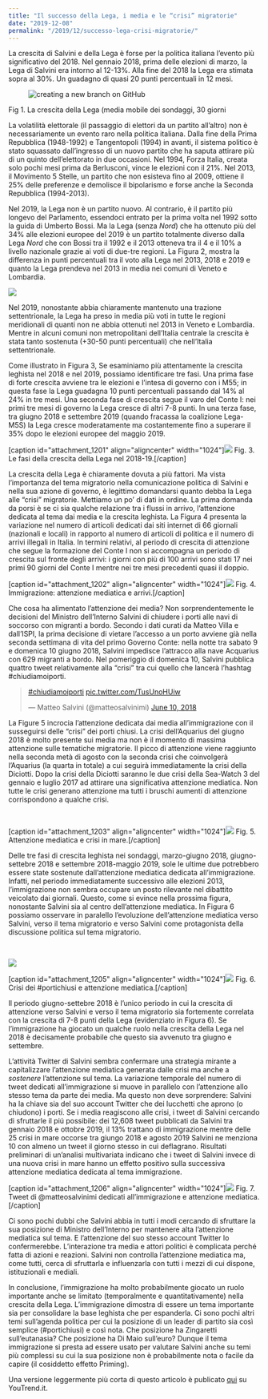 ```yaml
---
title: "Il successo della Lega, i media e le “crisi” migratorie"
date: "2019-12-08"
permalink: "/2019/12/successo-lega-crisi-migratorie/"
---
```


La crescita di Salvini e della Lega è forse per la politica italiana l’evento più significativo del 2018. Nel gennaio 2018, prima delle elezioni di marzo, la Lega di Salvini era intorno al 12-13%. Alla fine del 2018 la Lega era stimata sopra al 30%. Un guadagno di quasi 20 punti percentuali in 12 mesi.

<figure>
  <img src="{{ '/assets/images/unnamed-chunk-3-1-1024x410.png' | relative_url }}" alt="creating a new branch on GitHub">
</figure>

Fig 1. La crescita della Lega (media mobile dei sondaggi, 30 giorni

La volatilità elettorale (il passaggio di elettori da un partito all’altro) non è necessariamente un evento raro nella politica italiana. Dalla fine della Prima Repubblica (1948-1992) e Tangentopoli (1994) in avanti, il sistema politico è stato squassato dall’ingresso di un nuovo partito che ha saputa attirare più di un quinto dell’elettorato in due occasioni. Nel 1994, Forza Italia, creata solo pochi mesi prima da Berlusconi, vince le elezioni con il 21%. Nel 2013, il Movimento 5 Stelle, un partito che non esisteva fino al 2009, ottiene il 25% delle preferenze e demolisce il bipolarismo e forse anche la Seconda Repubblica (1994-2013).

Nel 2019, la Lega non è un partito nuovo. Al contrario, è il partito più longevo del Parlamento, essendoci entrato per la prima volta nel 1992 sotto la guida di Umberto Bossi. Ma la Lega (senza _Nord_) che ha ottenuto più del 34% alle elezioni europee del 2019 è un partito totalmente diverso dalla Lega _Nord_ che con Bossi tra il 1992 e il 2013 otteneva tra il 4 e il 10% a livello nazionale grazie ai voti di due-tre regioni. La Figura 2, mostra la differenza in punti percentuali tra il voto alla Lega nel 2013, 2018 e 2019 e quanto la Lega prendeva nel 2013 in media nei comuni di Veneto e Lombardia.

[![](images/map-difference-1024x567.png)](http://www.francescobailo.net/wordpress/wp-content/uploads/2019/12/map-difference.png)

Nel 2019, nonostante abbia chiaramente mantenuto una trazione settentrionale, la Lega ha preso in media più voti in tutte le regioni meridionali di quanti non ne abbia ottenuti nel 2013 in Veneto e Lombardia. Mentre in alcuni comuni non metropolitani dell’Italia centrale la crescita è stata tanto sostenuta (+30-50 punti percentuali) che nell’Italia settentrionale.

Come illustrato in Figura 3, Se esaminiamo più attentamente la crescita leghista nel 2018 e nel 2019, possiamo identificare tre fasi. Una prima fase di forte crescita avviene tra le elezioni e l’intesa di governo con i M55; in questa fase la Lega guadagna 10 punti percentuali passando dal 14% al 24% in tre mesi. Una seconda fase di crescita segue il varo del Conte I: nei primi tre mesi di governo la Lega cresce di altri 7-8 punti. In una terza fase, tra giugno 2018 e settembre 2019 (quando fracassa la coalizione Lega-M5S) la Lega cresce moderatamente ma costantemente fino a superare il 35% dopo le elezioni europee del maggio 2019.

\[caption id="attachment\_1201" align="aligncenter" width="1024"\][![](images/unnamed-chunk-4-1-1024x410.png)](http://www.francescobailo.net/wordpress/wp-content/uploads/2019/12/unnamed-chunk-4-1.png) Fig. 3. Le fasi della crescita della Lega nel 2018-19.\[/caption\]

La crescita della Lega è chiaramente dovuta a più fattori. Ma vista l’importanza del tema migratorio nella comunicazione politica di Salvini e nella sua azione di governo, è legittimo domandarsi quanto debba la Lega alle “crisi” migratorie. Mettiamo un po’ di dati in ordine. La prima domanda da porsi è se ci sia qualche relazione tra i flussi in arrivo, l’attenzione dedicata al tema dai media e la crescita leghista. La Figura 4 presenta la variazione nel numero di articoli dedicati dai siti internet di 66 giornali (nazionali e locali) in rapporto al numero di articoli di politica e il numero di arrivi illegali in Italia. In termini relativi, al periodo di crescita di attenzione che segue la formazione del Conte I non si accompagna un periodo di crescita sul fronte degli arrivi: i giorni con più di 100 arrivi sono stati 17 nei primi 90 giorni del Conte I mentre nei tre mesi precedenti quasi il doppio.

\[caption id="attachment\_1202" align="aligncenter" width="1024"\][![](images/unnamed-chunk-6-1-1024x512.png)](http://www.francescobailo.net/wordpress/wp-content/uploads/2019/12/unnamed-chunk-6-1.png) Fig. 4. Immigrazione: attenzione mediatica e arrivi.\[/caption\]

Che cosa ha alimentato l’attenzione dei media? Non sorprendentemente le decisioni del Ministro dell’Interno Salvini di chiudere i porti alle navi di soccorso con migranti a bordo. Secondo i dati curati da Matteo Villa e dall’ISPI, la prima decisione di vietare l’accesso a un porto avviene già nella seconda settimana di vita del primo Governo Conte: nella notte tra sabato 9 e domenica 10 giugno 2018, Salvini impedisce l’attracco alla nave Acquarius con 629 migranti a bordo. Nel pomeriggio di domenica 10, Salvini pubblica quattro tweet relativamente alla “crisi” tra cui quello che lancerà l’hashtag #chiudiamoiporti.

<blockquote class="twitter-tweet"><p dir="ltr" lang="und"><a href="https://twitter.com/hashtag/chiudiamoiporti?src=hash&amp;ref_src=twsrc%5Etfw">#chiudiamoiporti</a> <a href="https://t.co/TusUnoHUiw">pic.twitter.com/TusUnoHUiw</a></p>— Matteo Salvini (<span class="citation">@matteosalvinimi</span>) <a href="https://twitter.com/matteosalvinimi/status/1005860118959882241?ref_src=twsrc%5Etfw">June 10, 2018</a></blockquote>
<script async src="https://platform.twitter.com/widgets.js" charset="utf-8"></script>

La Figure 5 incrocia l’attenzione dedicata dai media all’immigrazione con il susseguirsi delle “crisi” dei porti chiusi. La crisi dell’Aquarius del giugno 2018 è molto presente sui media ma non è il momento di massima attenzione sulle tematiche migratorie. Il picco di attenzione viene raggiunto nella seconda metà di agosto con la seconda crisi che coinvolgerà l’Aquarius (la quarta in totale) a cui seguirà immediatamente la crisi della Diciotti. Dopo la crisi della Diciotti saranno le due crisi della Sea-Watch 3 del gennaio e luglio 2017 ad attirare una significativa attenzione mediatica. Non tutte le crisi generano attenzione ma tutti i bruschi aumenti di attenzione corrispondono a qualche crisi.

 

\[caption id="attachment\_1203" align="aligncenter" width="1024"\][![](images/unnamed-chunk-7-1-1024x819.png)](http://www.francescobailo.net/wordpress/wp-content/uploads/2019/12/unnamed-chunk-7-1.png) Fig. 5. Attenzione mediatica e crisi in mare.\[/caption\]

Delle tre fasi di crescita leghista nei sondaggi, marzo-giugno 2018, giugno-settebre 2018 e settembre 2018-maggio 2019, sole le ultime due potrebbero essere state sostenute dall’attenzione mediatica dedicata all’immigrazione. Infatti, nel periodo immediatamente successivo alle elezioni 2013, l’immigrazione non sembra occupare un posto rilevante nel dibattito veicolato dai giornali. Questo, come si evince nella prossima figura, nonostante Salvini sia al centro dell’attenzione mediatica. In Figura 6 possiamo osservare in paralello l’evoluzione dell’attenzione mediatica verso Salvini, verso il tema migratorio e verso Salvini come protagonista della discussione politica sul tema migratorio.

 

[![](images/unnamed-chunk-7-1-1-1024x819.png)](http://www.francescobailo.net/wordpress/wp-content/uploads/2019/12/unnamed-chunk-7-1-1.png)

\[caption id="attachment\_1205" align="aligncenter" width="1024"\][![](images/unnamed-chunk-9-1-1024x819.png)](http://www.francescobailo.net/wordpress/wp-content/uploads/2019/12/unnamed-chunk-9-1.png) Fig. 6. Crisi dei #portichiusi e attenzione mediatica.\[/caption\]

Il periodo giugno-settebre 2018 è l’unico periodo in cui la crescita di attenzione verso Salvini e verso il tema migratorio sia fortemente correlata con la crescita di 7-8 punti della Lega (evidenziato in Figura 6). Se l’immigrazione ha giocato un qualche ruolo nella crescita della Lega nel 2018 è decisamente probabile che questo sia avvenuto tra giugno e settembre.

L’attività Twitter di Salvini sembra confermare una strategia mirante a capitalizzare l’attenzione mediatica generata dalle crisi ma anche a _sostenere_ l’attenzione sul tema. La variazione temporale del numero di tweet dedicati all’immigrazione si muove in parallelo con l’attenzione allo stesso tema da parte dei media. Ma questo non deve sorprendere: Salvini ha la chiave sia del suo account Twitter che dei lucchetti che aprono (o chiudono) i porti. Se i media reagiscono alle crisi, i tweet di Salvini cercando di sfruttarle il piú possibile: dei 12,608 tweet pubblicati da Salvini tra gennaio 2018 e ottobre 2019, il 13% trattano di immigrazione mentre delle 25 crisi in mare occorse tra giungo 2018 e agosto 2019 Salvini ne menziona 10 con almeno un tweet il giorno stesso in cui deflagrano. Risultati preliminari di un’analisi multivariata indicano che i tweet di Salvini invece di una nuova crisi in mare hanno un effetto positivo sulla successiva attenzione mediatica dedicata al tema immigrazione.

\[caption id="attachment\_1206" align="aligncenter" width="1024"\][![](images/unnamed-chunk-10-1-1024x512.png)](http://www.francescobailo.net/wordpress/wp-content/uploads/2019/12/unnamed-chunk-10-1.png) Fig. 7. Tweet di @matteosalvinimi dedicati all’immigrazione e attenzione mediatica.\[/caption\]

Ci sono pochi dubbi che Salvini abbia in tutti i modi cercando di sfruttare la sua posizione di Ministro dell’Interno per mantenere alta l’attenzione mediatica sul tema. E l’attenzione del suo stesso account Twitter lo confermerebbe. L’interazione tra media e attori politici è complicata perché fatta di azioni e reazioni. Salvini non controlla l’attenzione mediatica ma, come tutti, cerca di sfruttarla e influenzarla con tutti i mezzi di cui dispone, istituzionali e mediali.

In conclusione, l’immigrazione ha molto probabilmente giocato un ruolo importante anche se limitato (temporalmente e quantitativamente) nella crescita della Lega. L’immigrazione dimostra di essere un tema importante sia per consolidare la base leghista che per espanderla. Ci sono pochi altri temi sull’agenda politica per cui la posizione di un leader di partito sia così semplice (#portichiusi) e così nota. Che posizione ha Zingaretti sull’eutanasia? Che posizione ha Di Maio sull’euro? Dunque il tema immigrazione si presta ad essere usato per valutare Salvini anche su temi più complessi su cui la sua posizione non è probabilmente nota o facile da capire (il cosiddetto effetto Priming).

Una versione leggermente più corta di questo articolo è publicato [qui](https://www.youtrend.it/2019/11/06/il-successo-della-lega-i-media-e-le-crisi-migratorie/) su YouTrend.it.
